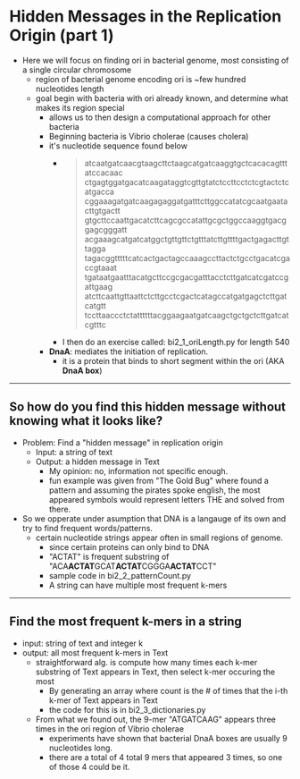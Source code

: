 # Hidden Messages in the Replication Origin (part 1)
- Here we will focus on finding ori in bacterial genome, most consisting of a single circular chromosome
    - region of bacterial genome encoding ori is ~few hundred nucleotides length
    - goal begin with bacteria with ori already known, and determine what makes its region special
        - allows us to then design a computational approach for other bacteria
        - Beginning bacteria is Vibrio cholerae (causes cholera)
        - it's nucleotide sequence found below
            - > atcaatgatcaacgtaagcttctaagcatgatcaaggtgctcacacagtttatccacaac ctgagtggatgacatcaagataggtcgttgtatctccttcctctcgtactctcatgacca cggaaagatgatcaagagaggatgatttcttggccatatcgcaatgaatacttgtgactt gtgcttccaattgacatcttcagcgccatattgcgctggccaaggtgacggagcgggatt acgaaagcatgatcatggctgttgttctgtttatcttgttttgactgagacttgttagga tagacggtttttcatcactgactagccaaagccttactctgcctgacatcgaccgtaaat tgataatgaatttacatgcttccgcgacgatttacctcttgatcatcgatccgattgaag atcttcaattgttaattctcttgcctcgactcatagccatgatgagctcttgatcatgtt tccttaaccctctattttttacggaagaatgatcaagctgctgctcttgatcatcgtttc
            - I then do an exercise called: bi2_1_oriLength.py for length 540
        - **DnaA**: mediates the initiation of replication.
            - it is a protein that binds to short segment within the ori (AKA **DnaA box**)

___

## So how do you find this hidden message without knowing what it looks like?
- Problem: Find a "hidden message" in replication origin
    - Input: a string of text
    - Output: a hidden message in Text
        - My opinion: no, information not specific enough.
        - fun example was given from "The Gold Bug" where found a pattern and assuming the pirates spoke english, the most appeared symbols would represent letters THE and solved from there.
- So we opperate under asumption that DNA is a langauge of its own and try to find frequent words/patterns.
    - certain nucleotide strings appear often in small regions of genome.
        - since certain proteins can only bind to DNA
        - "ACTAT" is frequent substring of "ACA**ACTAT**GCAT**ACTAT**CGGGA**ACTAT**CCT"
        - sample code in bi2_2_patternCount.py
        - A string can have multiple most frequent k-mers
___

## Find the most frequent k-mers in a string
- input: string of text and integer k
- output: all most frequent k-mers in Text
    - straightforward alg. is compute how many times each k-mer substring of Text appears in Text, then select k-mer occuring the most
        - By generating an array where count is the # of times that the i-th k-mer of Text appears in Text
        - the code for this is in bi2_3_dictionaries.py
    - From what we found out, the 9-mer "ATGATCAAG" appears three times in the ori region of Vibrio cholerae 
        - experiments have shown that bacterial DnaA boxes are usually 9 nucleotides long. 
        - there are a total of 4 total 9 mers that appeared 3 times, so one of those 4 could be it.

